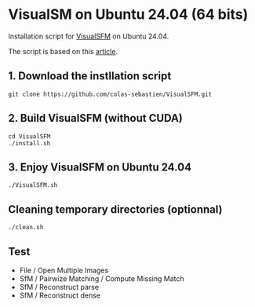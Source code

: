 # VisualSM on Ubuntu 24.04 (64 bits)

Installation script for [VisualSFM](http://ccwu.me/vsfm/) on Ubuntu 24.04.

The script is based on this [article](http://www.10flow.com/2012/08/15/building-visualsfm-on-ubuntu-12-04-precise-pangolin-desktop-64-bit/).

## 1. Download the instllation script
```
git clone https://github.com/colas-sebastien/VisualSFM.git
```

## 2. Build VisualSFM (without CUDA)
```
cd VisualSFM
./install.sh
```

## 3. Enjoy VisualSFM on Ubuntu 24.04
```
./VisualSFM.sh
```

## Cleaning temporary directories (optionnal)
```
./clean.sh
```

## Test
- File / Open Multiple Images
- SfM / Pairwize Matching / Compute Missing Match
- SfM / Reconstruct parse
- SfM / Reconstruct dense

